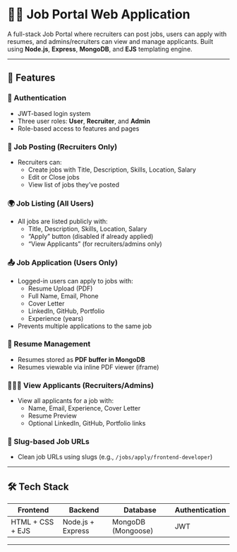 # 🧑‍💼 Job Portal Web Application

A full-stack Job Portal where recruiters can post jobs, users can apply with resumes, and admins/recruiters can view and manage applicants. Built using **Node.js**, **Express**, **MongoDB**, and **EJS** templating engine.

---

## 📌 Features

### 🔐 Authentication
- JWT-based login system
- Three user roles: **User**, **Recruiter**, and **Admin**
- Role-based access to features and pages

### 📝 Job Posting (Recruiters Only)
- Recruiters can:
  - Create jobs with Title, Description, Skills, Location, Salary
  - Edit or Close jobs
  - View list of jobs they’ve posted

### 🌍 Job Listing (All Users)
- All jobs are listed publicly with:
  - Title, Description, Skills, Location, Salary
  - “Apply” button (disabled if already applied)
  - “View Applicants” (for recruiters/admins only)

### 📤 Job Application (Users Only)
- Logged-in users can apply to jobs with:
  - Resume Upload (PDF)
  - Full Name, Email, Phone
  - Cover Letter
  - LinkedIn, GitHub, Portfolio
  - Experience (years)
- Prevents multiple applications to the same job

### 📂 Resume Management
- Resumes stored as **PDF buffer in MongoDB**
- Resumes viewable via inline PDF viewer (iframe)

### 🧑‍🤝‍🧑 View Applicants (Recruiters/Admins)
- View all applicants for a job with:
  - Name, Email, Experience, Cover Letter
  - Resume Preview
  - Optional LinkedIn, GitHub, Portfolio links

### 📎 Slug-based Job URLs
- Clean job URLs using slugs (e.g., `/jobs/apply/frontend-developer`)

---

## 🛠️ Tech Stack

| Frontend    | Backend     | Database | Authentication |
|-------------|-------------|----------|----------------|
| HTML + CSS + EJS | Node.js + Express | MongoDB (Mongoose) | JWT |

---


